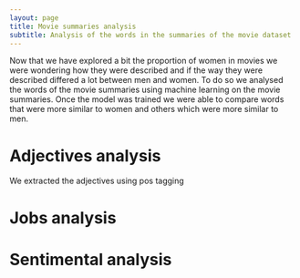 ```yaml
---
layout: page
title: Movie summaries analysis
subtitle: Analysis of the words in the summaries of the movie dataset
---
```


Now that we have explored a bit the proportion of women in movies we were wondering how they were described and if the way they were described differed a lot between men and women. To do so we analysed the words of the movie summaries using machine learning on the movie summaries. Once the model was trained we were able to compare words that were more similar to women and others which were more similar to men.


# Adjectives analysis

We extracted the adjectives using pos tagging

# Jobs analysis

# Sentimental analysis

